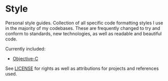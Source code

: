 Style
=======================

Personal style guides. Collection of all specific code formatting styles I use in the majority of my codebases. These are frequently changed to try and conform to standards, new technologies, as well as readable and beautiful code.

Currently included:

- [Objective-C](Objective-C.md)

See [LICENSE](LICENSE.md) for rights as well as attributions for projects and references used.